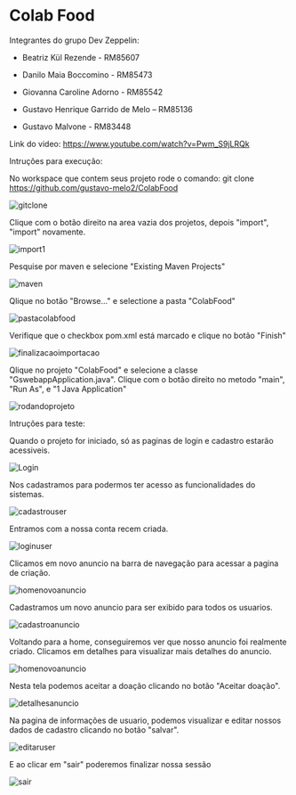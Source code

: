 # Colab Food

Integrantes do grupo Dev Zeppelin:

- Beatriz Kül Rezende - RM85607

- Danilo Maia Boccomino - RM85473

- Giovanna Caroline Adorno - RM85542

- Gustavo Henrique Garrido de Melo – RM85136

- Gustavo Malvone - RM83448

Link do video: https://www.youtube.com/watch?v=Pwm_S9jLRQk

Intruções para execução:

No workspace que contem seus projeto rode o comando: git clone https://github.com/gustavo-melo2/ColabFood

![gitclone](https://user-images.githubusercontent.com/63134386/142687889-0f9ceaa3-2602-4a24-855f-b0f78d2751c5.png)

Clique com o botão direito na area vazia dos projetos, depois "import", "import" novamente.

![import1](https://user-images.githubusercontent.com/63134386/142689699-984c6ed0-5c99-47f7-9456-2f84f49ab21d.png)

Pesquise por maven e selecione "Existing Maven Projects"

![maven](https://user-images.githubusercontent.com/63134386/142698316-afc912d6-6bd8-4063-a2e1-a5083d0302db.png)

Qlique no botão "Browse..." e selectione a pasta "ColabFood"

![pastacolabfood](https://user-images.githubusercontent.com/63134386/142698943-b63d2867-f91b-4857-9262-34a529083b44.png)

Verifique que o checkbox pom.xml está marcado e clique no botão "Finish"

![finalizacaoimportacao](https://user-images.githubusercontent.com/63134386/142699131-2f029f35-1c4e-4cdc-ae99-9d12948a5d6a.png)

Qlique no projeto "ColabFood" e selecione a classe "GswebappApplication.java". Clique com o botão direito no metodo "main", "Run As", e "1 Java Application"

![rodandoprojeto](https://user-images.githubusercontent.com/63134386/142699381-a36d43ba-8852-4ec4-bccc-bc4588141040.png)

Intruções para teste:

Quando o projeto for iniciado, só as paginas de login e cadastro estarão acessiveis.

![Login](https://user-images.githubusercontent.com/63134386/142705275-e063a0c9-c49e-434f-9c6f-64d745712240.png)

Nos cadastramos para podermos ter acesso as funcionalidades do sistemas.

![cadastrouser](https://user-images.githubusercontent.com/63134386/142705478-bdd07d70-5238-4551-86f5-614064009ac2.png)

Entramos com a nossa conta recem criada.

![loginuser](https://user-images.githubusercontent.com/63134386/142705585-39a2ffef-e4c5-4b41-a74e-0b978648c0b6.png)

Clicamos em novo anuncio na barra de navegação para acessar a pagina de criação.

![homenovoanuncio](https://user-images.githubusercontent.com/63134386/142705698-344bfaa0-a66a-4d29-ac5a-564d1e094885.png)

Cadastramos um novo anuncio para ser exibido para todos os usuarios.

![cadastroanuncio](https://user-images.githubusercontent.com/63134386/142705996-f5373536-856a-4b65-bf61-ae89f87ccb03.png)

Voltando para a home, conseguiremos ver que nosso anuncio foi realmente criado. Clicamos em detalhes para visualizar mais detalhes do anuncio.

![homenovoanuncio](https://user-images.githubusercontent.com/63134386/142706070-5a1f50d2-9ca1-48ea-b6ec-fbcfc3e0bf7b.png)

Nesta tela podemos aceitar a doação clicando no botão "Aceitar doação".

![detalhesanuncio](https://user-images.githubusercontent.com/63134386/142706204-6b96de0a-dd73-4261-ac87-11858241f659.png)

Na pagina de informações de usuario, podemos visualizar e editar nossos dados de cadastro clicando no botão "salvar".

![editaruser](https://user-images.githubusercontent.com/63134386/142706424-757b5945-3c5b-4aa5-807d-5a6219bee673.png)

E ao clicar em "sair" poderemos finalizar nossa sessão

![sair](https://user-images.githubusercontent.com/63134386/142706574-a21a43f1-72ec-4ec7-90cc-18cf8174f881.png)






